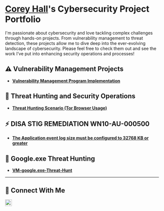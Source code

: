 # <a href="https://www.linkedin.com/in/corey-hall-a03337241/">Corey Hall</a>'s Cybersecurity Project Portfolio 

I'm passionate about cybersecurity and love tackling complex challenges through hands-on projects. From vulnerability management to threat detection, these projects allow me to dive deep into the ever-evolving landscape of cybersecurity. Please feel free to check them out and see the work I’ve put into enhancing security operations and processes!


## ⚠️ Vulnerability Management Projects

- **[Vulnerability Management Program Implementation](https://github.com/coreyhallbtrt/vulnerability-management-program)**


## 🚨 Threat Hunting and Security Operations

- **[Threat Hunting Scenario (Tor Browser Usage)](https://github.com/coreyhallbtrt/threat-hunting-scenario-tor-)**

## ⚡ DISA STIG REMEDIATION WN10-AU-000500

- **[The Application event log size must be configured to 32768 KB or greater](https://github.com/coreyhallbtrt/DISA-STIG-ID-WN10-AU-000500)**

## 🚨 Google.exe Threat Hunting 

- **[VM-google.exe-Threat-Hunt](https://github.com/coreyhallbtrt/VM-google.exe-Threat-Hunt)**

<hr/>

## 🤳 Connect With Me


[<img align="left" alt="corey-hall-a03337241| LinkedIn" width="22px" src="https://cdn.jsdelivr.net/npm/simple-icons@v3/icons/linkedin.svg" />][linkedin]


[twitter]: https://twitter.com/___________
[youtube]: https://www.youtube.com/c/___________
[instagram]: https://www.instagram.com/___________
[linkedin]: https://linkedin.com/in/corey-hall-a03337241
<!--
<img width="35" alt="image" src="https://github.com/user-attachments/assets/2f41c7cd-5ea8-4475-b451-a37161b6c3fb"> 
<img width="35" alt="image" src="https://github.com/user-attachments/assets/77649969-9910-4994-8b96-74a116cfb2a8">
-->
